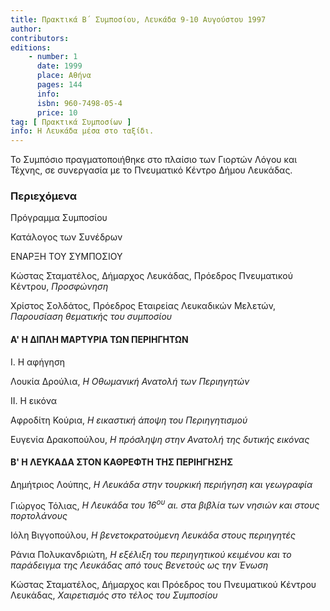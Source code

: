 ```yaml
---
title: Πρακτικά Β΄ Συμποσίου, Λευκάδα 9-10 Αυγούστου 1997
author: 
contributors: 
editions: 
    - number: 1
      date: 1999
      place: Αθήνα
      pages: 144
      info: 
      isbn: 960-7498-05-4
      price: 10
tag: [ Πρακτικά Συμποσίων ]
info: Η Λευκάδα μέσα στο ταξίδι.
---
```


Το Συμπόσιο πραγματοποιήθηκε στο πλαίσιο των Γιορτών Λόγου και Τέχνης, σε συνεργασία με το Πνευματικό Κέντρο Δήμου Λευκάδας.

### Περιεχόμενα

Πρόγραμμα Συμποσίου 

Κατάλογος των Συνέδρων 

ΕΝΑΡΞΗ ΤΟΥ ΣΥΜΠΟΣΙΟΥ

Κώστας Σταματέλος, Δήμαρχος Λευκάδας, Πρόεδρος Πνευματικού Κέντρου, *Προσφώνηση*

Χρίστος Σολδάτος, Πρόεδρος Εταιρείας Λευκαδικών Μελετών, *Παρουσίαση θεματικής του συμποσίου*

#### Α' Η ΔΙΠΛΗ ΜΑΡΤΥΡΙΑ ΤΩΝ ΠΕΡΙΗΓΗΤΩΝ 

Ι. Η αφήγηση

Λουκία Δρούλια, *Η Οθωμανική Ανατολή των Περιηγητών*

ΙΙ. Η εικόνα

Αφροδίτη Κούρια, *Η εικαστική άποψη του Περιηγητισμού*

Ευγενία Δρακοπούλου, *Η πρόσληψη στην Ανατολή της δυτικής εικόνας*

#### Β' Η ΛΕΥΚΑΔΑ ΣΤΟΝ ΚΑΘΡΕΦΤΗ ΤΗΣ ΠΕΡΙΗΓΗΣΗΣ

Δημήτριος Λούπης, *Η Λευκάδα στην τουρκική περιήγηση και γεωγραφία*

Γιώργος Τόλιας, *Η Λευκάδα του 16<sup>ου</sup> αι. στα βιβλία των νησιών και στους πορτολάνους* 

Ιόλη Βιγγοπούλου, *Η βενετοκρατούμενη Λευκάδα στους περιηγητές*

Ράνια Πολυκανδριώτη, *Η εξέλιξη του περιηγητικού κειμένου και το παράδειγμα της Λευκάδας από τους Βενετούς ως την Ένωση*

Κώστας Σταματέλος, Δήμαρχος και Πρόεδρος του Πνευματικού Κέντρου Λευκάδας, *Χαιρετισμός στο τέλος του Συμποσίου*
